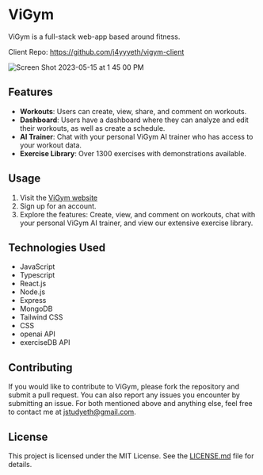 # ViGym

ViGym is a full-stack web-app based around fitness.

Client Repo: https://github.com/j4yyyeth/vigym-client

![Screen Shot 2023-05-15 at 1 45 00 PM](https://github.com/j4yyyeth/vigym-client/assets/113713677/8d68138e-de2f-4fe4-a8f5-52565fe33bdb)

## Features
- **Workouts**: Users can create, view, share, and comment on workouts.
- **Dashboard**: Users have a dashboard where they can analyze and edit their workouts, as well as create a schedule.
- **AI Trainer**: Chat with your personal ViGym AI trainer who has access to your workout data.
- **Exercise Library**: Over 1300 exercises with demonstrations available.

## Usage
1. Visit the [ViGym website](https://vigym.netlify.app/)
2. Sign up for an account.
3. Explore the features: Create, view, and comment on workouts, chat with your personal ViGym AI trainer, and view our extensive exercise library.

## Technologies Used
- JavaScript
- Typescript
- React.js
- Node.js
- Express
- MongoDB
- Tailwind CSS
- CSS
- openai API
- exerciseDB API

## Contributing
If you would like to contribute to ViGym, please fork the repository and submit a pull request. You can also report any issues you encounter by submitting an issue. For both mentioned above and anything else, feel free to contact me at jstudyeth@gmail.com.

## License
This project is licensed under the MIT License. See the [LICENSE.md](LICENSE.md) file for details.
